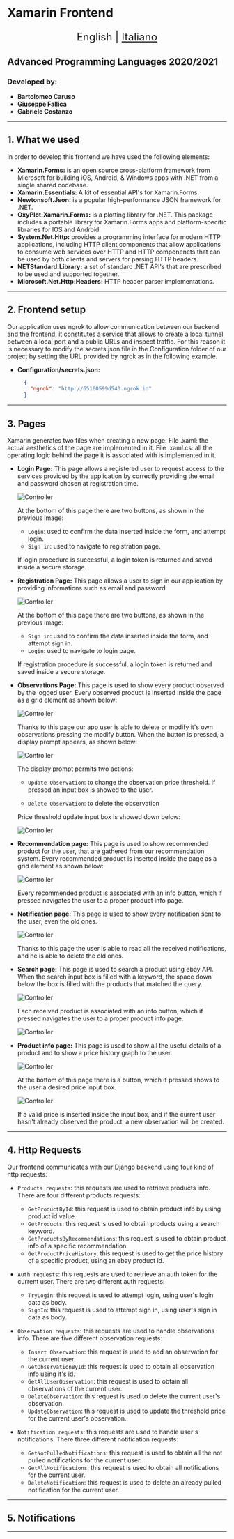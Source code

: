 # Xamarin Frontend

<p align="center" style="font-size: 24px">
  <span> English </span> |
  <a href="#">Italiano</a>
</p>

## Advanced Programming Languages 2020/2021
### Developed by:
- **Bartolomeo Caruso**
- **Giuseppe Fallica**
- **Gabriele Costanzo**

---

## 1. What we used
In order to develop this frontend we have used the following elements:
- **Xamarin.Forms:** is an open source cross-platform framework from Microsoft for building iOS, Android, & Windows apps with .NET from a single shared codebase.
- **Xamarin.Essentials:** A kit of essential API's for Xamarin.Forms.
- **Newtonsoft.Json:** is a popular high-performance JSON framework for .NET.
- **OxyPlot.Xamarin.Forms:** is a plotting library for .NET. This package includes a portable library for Xamarin.Forms apps and platform-specific libraries for IOS and Android.
- **System.Net.Http:** provides a programming interface for modern HTTP applications, including HTTP client components that allow applications to consume web services over HTTP and HTTP componenets that can be used by both clients and servers for parsing HTTP headers.
- **NETStandard.Library:** a set of standard .NET API's that are prescribed to be used and supported together.
- **Microsoft.Net.Http:Headers:** HTTP header parser implementations.

---

## 2. Frontend setup
Our application uses ngrok to allow communication between our backend and the frontend, it constitutes a service that allows to create a local tunnel between a local port and a public URLs and inspect traffic. For this reason it is necessary to modify the secrets.json file in the Configuration folder of our project by setting the URL provided by ngrok as in the following example.  
- **Configuration/secrets.json:**
  ```JSON
    {
      "ngrok": "http://65160599d543.ngrok.io"
    }
  ```

---

## 3. Pages

Xamarin generates two files when creating a new page:
File .xaml: the actual aesthetics of the page are implemented in it.
File .xaml.cs: all the operating logic behind the page it is associated with is implemented in it.

- **Login Page:** This page allows a registered user to request access to the services provided by the application by correctly providing the email and password chosen at registration time.

  ![Controller](./Images/Login/Login.jpg)

  At the bottom of this page there are two buttons, as shown in the previous image:
  - `Login`: used to confirm the data inserted inside the form, and attempt login.
  - `Sign in`: used to navigate to registration page.

  If login procedure is successful, a login token is returned and saved inside a secure storage.

- **Registration Page:** This page allows a user to sign in our application by providing informations such as email and password.

  ![Controller](./Images/Login/Registration.jpg)

  At the bottom of this page there are two buttons, as shown in the previous image:
    - `Sign in`: used to confirm the data inserted inside the form, and attempt sign in.
    - `Login`: used to navigate to login page.

  If registration procedure is successful, a login token is returned and saved inside a secure storage.

- **Observations Page:** This page is used to show every product observed by the logged user.
    Every observed product is inserted inside the page as a grid element as shown below:

  ![Controller](./Images/Observations/Page.png)

  Thanks to this page our app user is able to delete or modify it's own observations pressing the modify button.
  When the button is pressed, a display prompt appears, as shown below:

  ![Controller](./Images/Observations/Buttonpressed.png)

  The display prompt permits two actions:

  - `Update Observation`: to change the observation price threshold. If pressed an input box is showed to the user.

  - `Delete Observation`: to delete the observation

  Price threshold update input box is showed down below: 

  ![Controller](./Images/Observations/Pricechange.png)


- **Recommendation page:** This page is used to show recommended product for the user, that are gathered from our recommendation system.
Every recommended product is inserted inside the page as a grid element as shown below:

  ![Controller](./Images/Recommended/Page.jpg)

  Every recommended product is associated with an info button, which if pressed navigates the user to a proper product info page.


- **Notification page:** This page is used to show every notification sent to the user, even the old ones.

  ![Controller](./Images/Notifications/Page.jpg)

  Thanks to this page the user is able to read all the received notifications, and he is able to delete the old ones.


- **Search page:** This page is used to search a product using ebay API. When the search input box is filled with a keyword, the space down below the box is filled with the products that matched the query.  

  ![Controller](./Images/Search/Page.jpg)

  Each received product is associated with an info button, which if pressed navigates the user to a proper product info page.

  ![Controller](./Images/Search/Filledpage.jpg)


- **Product info page:** This page is used to show all the useful details of a product and to show a price history graph to the user.

  ![Controller](./Images/Info/Page.jpg)

  At the bottom of this page there is a button, which if pressed shows to the user a desired price input box.

  ![Controller](./Images/Info/Input.jpg)

  If a valid price is inserted inside the input box, and if the current user hasn't already observed the product, a new observation will be created.
  

---

## 4. Http Requests
Our frontend communicates with our Django backend using four kind of http requests:

- `Products requests`: this requests are used to retrieve products info.
  There are four different products requests:
    - `GetProductById`: this request is used to obtain product info by using product id value.
    - `GetProducts`: this request is used to obtain products using a search keyword.
    - `GetProductsByRecommendations`: this request is used to obtain product info of a specific recommendation.
    - `GetProductPriceHistory`: this request is used to get the price history of a specific product, using an ebay product id.

- `Auth requests`: this requests are used to retrieve an auth token for the current user.
  There are two different auth requests:
    - `TryLogin`: this request is used to attempt login, using user's login data as body.
    - `SignIn`: this request is used to attempt sign in, using user's sign in data as body.

- `Observation requests`: this requests are used to handle observations info.
  There are five different observation requests:
    - `Insert Observation`: this request is used to add an observation for the current user.
    - `GetObservationById`: this request is used to obtain all observation info using it's id.
    - `GetAllUserObservation`: this request is used to obtain all observations of the current user.
    - `DeleteObservation`: this request is used to delete the current user's observation.
    - `UpdateObservation`: this request is used to update the threshold price for the current user's observation.

- `Notification requests`: this requests are used to handle user's notifications.
  There three different notification requests:
    - `GetNotPulledNotifications`: this request is used to obtain all the not pulled notifications for the current user. 
    - `GetAllNotifications`: this request is used to obtain all notifications for the current user. 
    - `DeleteNotification`: this request is used to delete an already pulled notification for the current user.


---

## 5. Notifications


---

